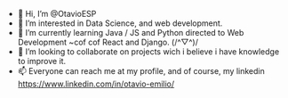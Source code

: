 - 👋 Hi, I’m @OtavioESP
- 👀 I’m interested in Data Science, and web development.
- 🌱 I’m currently learning Java / JS and Python directed to Web Development ~cof cof React and Django. (/^▽^)/
- 💞️ I’m looking to collaborate on projects wich i believe i have knowledge to improve it.
- 📫 Everyone can reach me at my profile, and of course, my linkedin https://www.linkedin.com/in/otavio-emilio/ 

<!---
OtavioESP/OtavioESP is a ✨ special ✨ repository because its `README.md` (this file) appears on your GitHub profile.
You can click the Preview link to take a look at your changes.
--->
